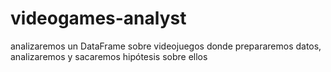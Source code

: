 # videogames-analyst
analizaremos un DataFrame sobre videojuegos donde prepararemos datos, analizaremos y sacaremos hipótesis sobre ellos  
